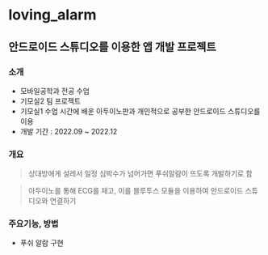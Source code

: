 # loving_alarm
## 안드로이드 스튜디오를 이용한 앱 개발 프로젝트

### 소개
- 모바일공학과 전공 수업
- 기모실2 팀 프로젝트
- 기모실1 수업 시간에 배운 아두이노판과 개인적으로 공부한 안드로이드 스튜디오를 이용
- 개발 기간 : 2022.09 ~ 2022.12


### 개요
> 상대방에게 설레서 일정 심박수가 넘어가면 푸쉬알람이 뜨도록 개발하기로 함

> 아두이노를 통해 ECG를 재고, 이를 블루투스 모듈을 이용하여 안드로이드 스튜디오와 연결하기

### 주요기능, 방법
- 푸쉬 알람 구현



